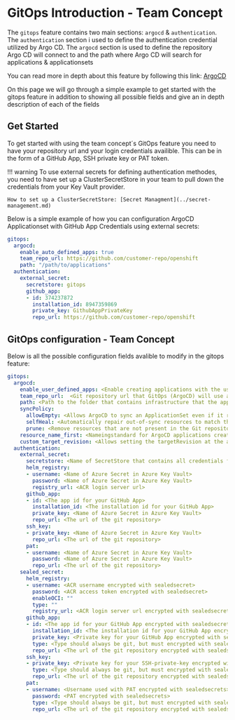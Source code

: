 # GitOps Introduction - Team Concept

The `gitops` feature contains two main sections: `argocd` & `authentication`. The `authentication` section i used to define the authentication credential utilized by Argo CD. The `argocd` section is used to define the repository Argo CD will connect to and the path where Argo CD will search for applications & applicationsets 

You can read more in depth about this feature by following this link: [ArgoCD](../../../OpenShift%20Tenants/Tenant%20features/GitOps/gitops-introduction.md)

On this page we will go through a simple example to get started with the gitops feature in addition to showing all possible fields and give an in depth description of each of the fields

## Get Started

To get started with using the team concept´s GitOps feature you need to have your repository url and your login credentials availible. This can be in the form of a GitHub App, SSH private key or PAT token. 

!!! warning
    To use external secrets for defining authentication methodes, you need to have set up a ClusterSecretStore in your team to pull down the credentials from your Key Vault provider.

    How to set up a ClusterSecretStore: [Secret Managment](../secret-management.md)

Below is a simple example of how you can configuration ArgoCD Applicationset with GitHub App Credentials using external secrets:

```yaml
gitops:
  argocd:
    enable_auto_defined_apps: true
    team_repo_url: https://github.com/customer-repo/openshift
    path: "/path/to/applications"
  authentication:
    external_secret:
      secretstore: gitops
      github_app:
      - id: 374237872
        installation_id: 8947359869
        private_key: GithubAppPrivateKey
        repo_url: https://github.com/customer-repo/openshift
```

## GitOps configuration - Team Concept

Below is all the possible configuration fields avalible to modify in the gitops feature:

```yaml
gitops:
  argocd:
    enable_user_defined_apps: <Enable creating applications with the user-defined method- app of apps (true/false). Defualt false>
    team_repo_url:  <Git repository url that GitOps (ArgoCD) will use as its "source of truth" for the team namespace> 
    path: <Path to the folder that contains infrastructure that the applicationsets will insert into the team namespace>
    syncPolicy:
      allowEmpty: <Allows ArgoCD to sync an ApplicationSet even if it results in an empty application (true/false). Default true>
      selfHeal: <Automatically repair out-of-sync resources to match the desired state in Git (true/false). Default true>
      prune: <Remove resources that are not present in the Git repository during sync (true/false). Default true>
    resource_name_first: <Nameingstandard for ArgoCD applications created by applicationSets. If true the name of the resource (folder) will come first if false then the name of the team will come first. Default true>
    custom_target_revision: <Allows setting the targetRevision at the application level for different environments in OpenShift. The generator picks up component names and creates targetRevision values based on the application folder name instead of using HEAD if set to true. Default false>
  authentication:
    external_secret:
      secretstore: <Name of SecretStore that contains all credentials for different authentication methods>
      helm_registry:
      - username: <Name of Azure Secret in Azure Key Vault>
        password: <Name of Azure Secret in Azure Key Vault>
        registry_url: <ACR login server url>
      github_app:
      - id: <The app id for your GitHub App>
        installation_id: <The installation id for your GitHub App>
        private_key: <Name of Azure Secret in Azure Key Vault>
        repo_url: <The url of the git repository>
      ssh_key:
      - private_key: <Name of Azure Secret in Azure Key Vault>
        repo_url: <The url of the git repository>
      pat:
      - username: <Name of Azure Secret in Azure Key Vault>
        password: <Name of Azure Secret in Azure Key Vault>
        repo_url: <The url of the git repository>
    sealed_secret:
      helm_registry:
      - username: <ACR username encrypted with sealedsecret>
        password: <ACR access token encrypted with sealedsecret>
        enableOCI: ""
        type: ""
        registry_url: <ACR login server url encrypted with sealedsecret>
      github_app: 
      - id: <The app id for your GitHub App encrypted with sealedsecrets>
        installation_id: <The installation id for your GitHub App encrypted with sealedsecrets>
        private_key: <Private key for your GitHub App encrypted with sealedsecrets>
        type: <Type should always be git, but must encrypted with sealedsecrets>
        repo_url: <The url of the git repository encrypted with sealedsecrets>
      ssh_key:
      - private_key: <Private key for your SSH-private-key encrypted with sealedsecrets>
        type: <Type should always be git, but must encrypted with sealedsecrets>
        repo_url: <The url of the git repository encrypted with sealedsecrets>
      pat:
      - username: <Username used with PAT encrypted with sealedsecrets>
        password: <PAT encrypted with sealedsecrets>
        type: <Type should always be git, but must encrypted with sealedsecrets>
        repo_url: <The url of the git repository encrypted with sealedsecrets>
```


